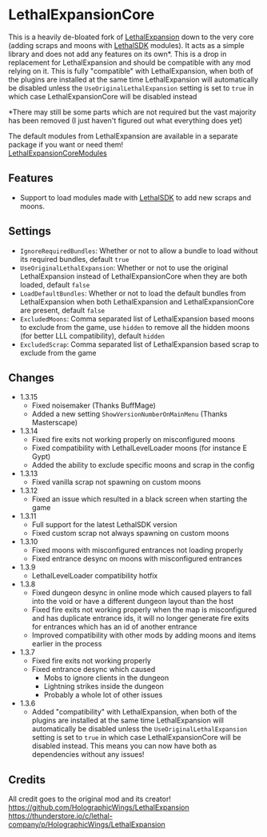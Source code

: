 # LethalExpansionCore
This is a heavily de-bloated fork of [LethalExpansion](https://github.com/HolographicWings/LethalExpansion) down to the very core (adding scraps and moons with [LethalSDK](https://github.com/HolographicWings/LethalSDK-Unity-Project) modules). It acts as a simple library and does not add any features on its own\*. This is a drop in replacement for LethalExpansion and should be compatible with any mod relying on it. This is fully "compatible" with LethalExpansion, when both of the plugins are installed at the same time LethalExpansion will automatically be disabled unless the `UseOriginalLethalExpansion` setting is set to `true` in which case LethalExpansionCore will be disabled instead

\*There may still be some parts which are not required but the vast majority has been removed (I just haven't figured out what everything does yet)

The default modules from LethalExpansion are available in a separate package if you want or need them!  
[LethalExpansionCoreModules](https://thunderstore.io/c/lethal-company/p/jockie/LethalExpansionCoreModules)

## Features
- Support to load modules made with [LethalSDK](https://github.com/HolographicWings/LethalSDK-Unity-Project) to add new scraps and moons.

## Settings
* `IgnoreRequiredBundles`: Whether or not to allow a bundle to load without its required bundles, default `true`  
* `UseOriginalLethalExpansion`: Whether or not to use the original LethalExpansion instead of LethalExpansionCore when they are both loaded, default `false`  
* `LoadDefaultBundles`: Whether or not to load the default bundles from LethalExpansion when both LethalExpansion and LethalExpansionCore are present, default `false`  
* `ExcludedMoons`: Comma separated list of LethalExpansion based moons to exclude from the game, use `hidden` to remove all the hidden moons (for better LLL compatibility), default `hidden`  
* `ExcludedScrap`: Comma separated list of LethalExpansion based scrap to exclude from the game  

## Changes
* 1.3.15
	* Fixed noisemaker (Thanks BuffMage)
	* Added a new setting `ShowVersionNumberOnMainMenu` (Thanks Masterscape)
* 1.3.14
	* Fixed fire exits not working properly on misconfigured moons
	* Fixed compatibility with LethalLevelLoader moons (for instance E Gypt)
	* Added the ability to exclude specific moons and scrap in the config
* 1.3.13
	* Fixed vanilla scrap not spawning on custom moons
* 1.3.12
	* Fixed an issue which resulted in a black screen when starting the game
* 1.3.11
	* Full support for the latest LethalSDK version
	* Fixed custom scrap not always spawning on custom moons
* 1.3.10
	* Fixed moons with misconfigured entrances not loading properly
	* Fixed entrance desync on moons with misconfigured entrances
* 1.3.9
	* LethalLevelLoader compatibility hotfix
* 1.3.8
	* Fixed dungeon desync in online mode which caused players to fall into the void or have a different dungeon layout than the host
	* Fixed fire exits not working properly when the map is misconfigured and has duplicate entrance ids, it will no longer generate fire exits for entrances which has an id of another entrance
	* Improved compatibility with other mods by adding moons and items earlier in the process
* 1.3.7
	* Fixed fire exits not working properly
	* Fixed entrance desync which caused
		* Mobs to ignore clients in the dungeon
		* Lightning strikes inside the dungeon
		* Probably a whole lot of other issues
* 1.3.6
	* Added "compatibility" with LethalExpansion, when both of the plugins are installed at the same time LethalExpansion will automatically be disabled unless the `UseOriginalLethalExpansion` setting is set to `true` in which case LethalExpansionCore will be disabled instead. This means you can now have both as dependencies without any issues!

## Credits
All credit goes to the original mod and its creator!  
https://github.com/HolographicWings/LethalExpansion  
https://thunderstore.io/c/lethal-company/p/HolographicWings/LethalExpansion  